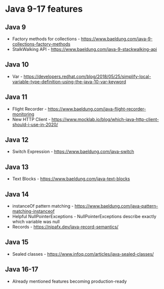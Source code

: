 # Java 9-17 features

## Java 9

* Factory methods for collections - https://www.baeldung.com/java-9-collections-factory-methods
* StalkWalking API - https://www.baeldung.com/java-9-stackwalking-api

## Java 10

* Var - https://developers.redhat.com/blog/2018/05/25/simplify-local-variable-type-definition-using-the-java-10-var-keyword

## Java 11

* Flight Recorder - https://www.baeldung.com/java-flight-recorder-monitoring
* New HTTP Client - https://www.mocklab.io/blog/which-java-http-client-should-i-use-in-2020/

## Java 12

* Switch Expression - https://www.baeldung.com/java-switch

## Java 13

* Text Blocks - https://www.baeldung.com/java-text-blocks

## Java 14

* instanceOf pattern matching - https://www.baeldung.com/java-pattern-matching-instanceof
* Helpful NullPointerExceptions - NullPointerExceptions describe exactly which variable was null
* Records - https://nipafx.dev/java-record-semantics/

## Java 15

* Sealed classes - https://www.infoq.com/articles/java-sealed-classes/

## Java 16-17

* Already mentioned features becoming production-ready
